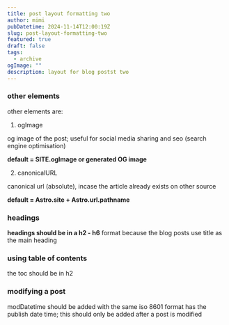 ```yaml
---
title: post layout formatting two
author: mimi
pubDatetime: 2024-11-14T12:00:19Z
slug: post-layout-formatting-two
featured: true
draft: false
tags:
  - archive
ogImage: ""
description: layout for blog postst two
---
```


### other elements

other elements are:

1. ogImage

og  image of the post; useful for social media sharing and seo (search engine optimisation)

**default = SITE.ogImage or generated OG image**

2. canonicalURL

canonical url (absolute), incase the article already exists on other source

**default = Astro.site + Astro.url.pathname**

### headings

**headings should be in a h2 - h6** format because the blog posts use title as the main heading

### using table of contents

the toc should be in h2

### modifying a post

modDatetime should be added with the same iso 8601 format has the publish date time; this should only be added after a post is modified